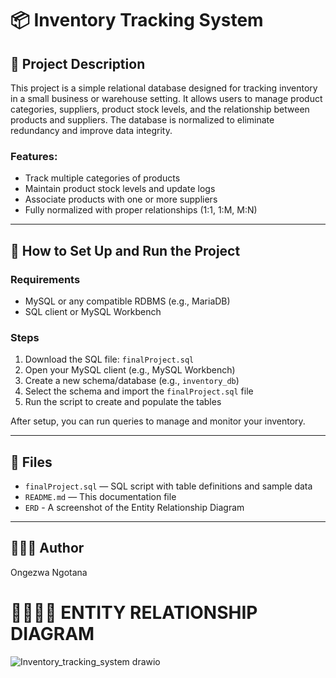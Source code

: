 
# 📦 Inventory Tracking System

## 📝 Project Description
This project is a simple relational database designed for tracking inventory in a small business or warehouse setting. It allows users to manage product categories, suppliers, product stock levels, and the relationship between products and suppliers. The database is normalized to eliminate redundancy and improve data integrity.

### Features:
- Track multiple categories of products
- Maintain product stock levels and update logs
- Associate products with one or more suppliers
- Fully normalized with proper relationships (1:1, 1:M, M:N)

---

## 🚀 How to Set Up and Run the Project

### Requirements
- MySQL or any compatible RDBMS (e.g., MariaDB)
- SQL client or MySQL Workbench

### Steps
1. Download the SQL file: `finalProject.sql`
2. Open your MySQL client (e.g., MySQL Workbench)
3. Create a new schema/database (e.g., `inventory_db`)
4. Select the schema and import the `finalProject.sql` file
5. Run the script to create and populate the tables

After setup, you can run queries to manage and monitor your inventory.

---

## 📂 Files
- `finalProject.sql` — SQL script with table definitions and sample data
- `README.md` — This documentation file
- `ERD` - A screenshot of the Entity Relationship Diagram 

---

## 👩🏽‍💻 Author
Ongezwa Ngotana

# 🫱🏽‍🫲🏾 ENTITY RELATIONSHIP DIAGRAM
![Inventory_tracking_system drawio](https://github.com/user-attachments/assets/fecafbc4-88bb-440b-9463-e91d2a2cab14)


